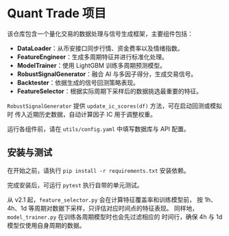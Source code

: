 # Quant Trade 项目

该仓库包含一个量化交易的数据处理与信号生成框架，主要组件包括：

- **DataLoader**：从币安接口同步行情、资金费率以及情绪指数。
- **FeatureEngineer**：生成多周期特征并进行标准化处理。
- **ModelTrainer**：使用 LightGBM 训练多周期预测模型。
- **RobustSignalGenerator**：融合 AI 与多因子得分，生成交易信号。
- **Backtester**：依据生成的信号回测策略表现。
- **FeatureSelector**：根据实际周期下采样后的数据挑选最重要的特征。

`RobustSignalGenerator` 提供 `update_ic_scores(df)` 方法，可在启动回测或模拟时
传入近期历史数据，自动计算因子 IC 用于调整权重。

运行各组件前，请在 `utils/config.yaml` 中填写数据库与 API 配置。

## 安装与测试

在开始之前，请执行 `pip install -r requirements.txt` 安装依赖。

完成安装后，可运行 `pytest` 执行自带的单元测试。

从 v2.1 起，`feature_selector.py` 会在计算特征覆盖率和训练模型前，
按 1h、4h、1d 等周期对数据下采样，只评估对应时间点的特征表现。
同样地，`model_trainer.py` 在训练各周期模型时也会先过滤相应的
时间行，确保 4h 与 1d 模型仅使用自身周期的数据。
